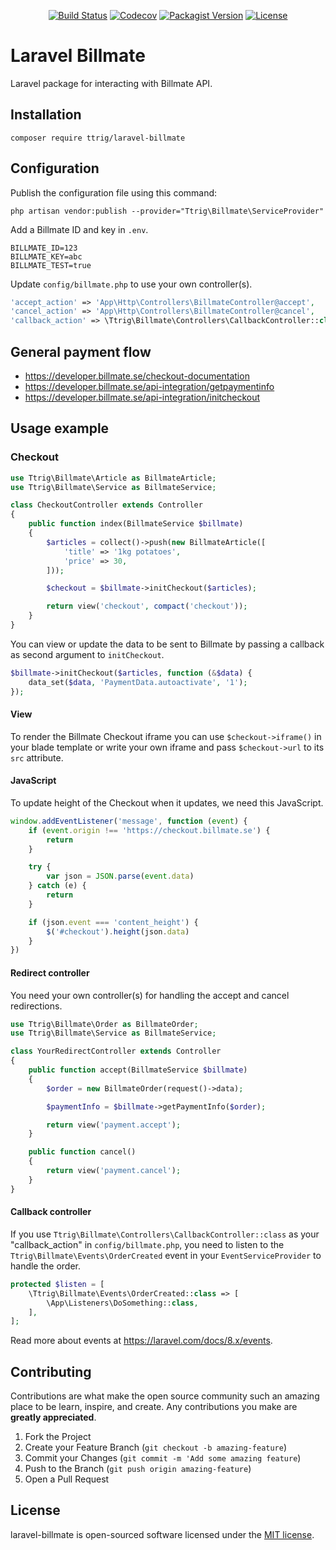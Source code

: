 <p align="center">
<a href="https://github.com/ttrig/laravel-billmate/actions"><img src="https://github.com/ttrig/laravel-billmate/workflows/build/badge.svg" alt="Build Status"></a>
<a href="https://codecov.io/gh/ttrig/laravel-billmate"><img src="https://img.shields.io/codecov/c/github/ttrig/laravel-billmate/master.svg" alt="Codecov"></a>
<a href="https://packagist.org/packages/ttrig/laravel-billmate"><img alt="Packagist Version" src="https://img.shields.io/packagist/v/ttrig/laravel-billmate"></a>
<a href="https://github.com/ttrig/laravel-billmate/blob/master/LICENSE.md"><img src="https://img.shields.io/github/license/ttrig/laravel-billmate.svg" alt="License"></a>
</p>

# Laravel Billmate

Laravel package for interacting with Billmate API.

## Installation

```shell
composer require ttrig/laravel-billmate
```

## Configuration

Publish the configuration file using this command:

```shell
php artisan vendor:publish --provider="Ttrig\Billmate\ServiceProvider"
```

Add a Billmate ID and key in `.env`.

```shell
BILLMATE_ID=123
BILLMATE_KEY=abc
BILLMATE_TEST=true
```

Update `config/billmate.php` to use your own controller(s).

```php
'accept_action' => 'App\Http\Controllers\BillmateController@accept',
'cancel_action' => 'App\Http\Controllers\BillmateController@cancel',
'callback_action' => \Ttrig\Billmate\Controllers\CallbackController::class,
```

## General payment flow

* https://developer.billmate.se/checkout-documentation
* https://developer.billmate.se/api-integration/getpaymentinfo
* https://developer.billmate.se/api-integration/initcheckout

## Usage example

### Checkout

```php
use Ttrig\Billmate\Article as BillmateArticle;
use Ttrig\Billmate\Service as BillmateService;

class CheckoutController extends Controller
{
    public function index(BillmateService $billmate)
    {
        $articles = collect()->push(new BillmateArticle([
            'title' => '1kg potatoes',
            'price' => 30,
        ]));

        $checkout = $billmate->initCheckout($articles);

        return view('checkout', compact('checkout'));
    }
}
```

You can view or update the data to be sent to Billmate by passing a callback
as second argument to `initCheckout`.

```php
$billmate->initCheckout($articles, function (&$data) {
    data_set($data, 'PaymentData.autoactivate', '1');
});
```

#### View

To render the Billmate Checkout iframe you can use `$checkout->iframe()` in
your blade template or write your own iframe and pass `$checkout->url` to its `src`
attribute.

#### JavaScript

To update height of the Checkout when it updates, we need this JavaScript.

```javascript
window.addEventListener('message', function (event) {
    if (event.origin !== 'https://checkout.billmate.se') {
        return
    }

    try {
        var json = JSON.parse(event.data)
    } catch (e) {
        return
    }

    if (json.event === 'content_height') {
        $('#checkout').height(json.data)
    }
})
```

#### Redirect controller

You need your own controller(s) for handling the accept and cancel redirections.

```php
use Ttrig\Billmate\Order as BillmateOrder;
use Ttrig\Billmate\Service as BillmateService;

class YourRedirectController extends Controller
{
    public function accept(BillmateService $billmate)
    {
        $order = new BillmateOrder(request()->data);

        $paymentInfo = $billmate->getPaymentInfo($order);

        return view('payment.accept');
    }

    public function cancel()
    {
        return view('payment.cancel');
    }
}
```

#### Callback controller

If you use `Ttrig\Billmate\Controllers\CallbackController::class` as your
"callback_action" in `config/billmate.php`, you need to listen to the
`Ttrig\Billmate\Events\OrderCreated` event in your `EventServiceProvider`
to handle the order.

```php
protected $listen = [
    \Ttrig\Billmate\Events\OrderCreated::class => [
        \App\Listeners\DoSomething::class,
    ],
];
```

Read more about events at https://laravel.com/docs/8.x/events.

## Contributing

Contributions are what make the open source community such an amazing place to
be learn, inspire, and create.
Any contributions you make are **greatly appreciated**.

1. Fork the Project
2. Create your Feature Branch (`git checkout -b amazing-feature`)
3. Commit your Changes (`git commit -m 'Add some amazing feature`)
4. Push to the Branch (`git push origin amazing-feature`)
5. Open a Pull Request

## License

laravel-billmate is open-sourced software licensed under the [MIT license](./LICENSE.md).
